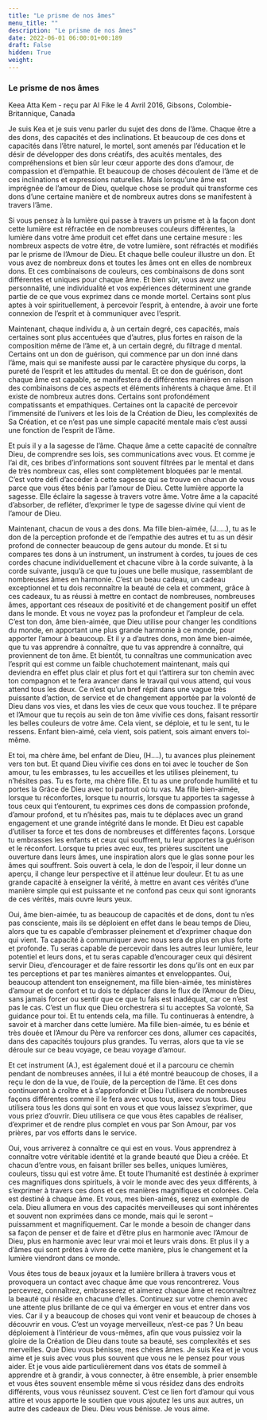```yaml
---
title: "Le prisme de nos âmes"
menu_title: ""
description: "Le prisme de nos âmes"
date: 2022-06-01 06:00:01+00:189
draft: False
hidden: True
weight:
---
```

### Le prisme de nos âmes

Keea Atta Kem - reçu par Al Fike le 4 Avril 2016, Gibsons, Colombie-Britannique, Canada

Je suis Kea et je suis venu parler du sujet des dons de l’âme. Chaque être a des dons, des capacités et des inclinations. Et beaucoup de ces dons et capacités dans l’être naturel, le mortel, sont amenés par l’éducation et le désir de développer des dons créatifs, des acuités mentales, des compréhensions et bien sûr leur cœur apporte des dons d’amour, de compassion et d’empathie. Et beaucoup de choses découlent de l’âme et de ces inclinations et expressions naturelles. Mais lorsqu’une âme est imprégnée de l’amour de Dieu, quelque chose se produit qui transforme ces dons d’une certaine manière et de nombreux autres dons se manifestent à travers l’âme.

Si vous pensez à la lumière qui passe à travers un prisme et à la façon dont cette lumière est réfractée en de nombreuses couleurs différentes, la lumière dans votre âme produit cet effet dans une certaine mesure : les nombreux aspects de votre être, de votre lumière, sont réfractés et modifiés par le prisme de l’Amour de Dieu. Et chaque belle couleur illustre un don. Et vous avez de nombreux dons et toutes les âmes ont en elles de nombreux dons. Et ces combinaisons de couleurs, ces combinaisons de dons sont différentes et uniques pour chaque âme. Et bien sûr, vous avez une personnalité, une individualité et vos expériences déterminent une grande partie de ce que vous exprimez dans ce monde mortel. Certains sont plus aptes à voir spirituellement, à percevoir l’esprit, à entendre, à avoir une forte connexion de l’esprit et à communiquer avec l’esprit.

Maintenant, chaque individu a, à un certain degré, ces capacités, mais certaines sont plus accentuées que d’autres, plus fortes en raison de la composition même de l’âme et, à un certain degré, du filtrage d mental. Certains ont un don de guérison, qui commence par un don inné dans l’âme, mais qui se manifeste aussi par le caractère physique du corps, la pureté de l’esprit et les attitudes du mental. Et ce don de guérison, dont chaque âme est capable, se manifestera de différentes manières en raison des combinaisons de ces aspects et éléments inhérents à chaque âme. Et il existe de nombreux autres dons. Certains sont profondément compatissants et empathiques. Certaines ont la capacité de percevoir l’immensité de l’univers et les lois de la Création de Dieu, les complexités de Sa Création, et ce n’est pas une simple capacité mentale mais c’est aussi une fonction de l’esprit de l’âme.

Et puis il y a la sagesse de l’âme. Chaque âme a cette capacité de connaître Dieu, de comprendre ses lois, ses communications avec vous. Et comme je l’ai dit, ces bribes d’informations sont souvent filtrées par le mental et dans de très nombreux cas, elles sont complètement bloquées par le mental. C’est votre défi d’accéder à cette sagesse qui se trouve en chacun de vous parce que vous êtes bénis par l’amour de Dieu. Cette lumière apporte la sagesse. Elle éclaire la sagesse à travers votre âme. Votre âme a la capacité d’absorber, de refléter, d’exprimer le type de sagesse divine qui vient de l’amour de Dieu.

Maintenant, chacun de vous a des dons. Ma fille bien-aimée, (J…..), tu as le don de la perception profonde et de l’empathie des autres et tu as un désir profond de connecter beaucoup de gens autour du monde. Et si tu compares tes dons à un instrument, un instrument à cordes, tu joues de ces cordes chacune individuellement et chacune vibre à la corde suivante, à la corde suivante, jusqu’à ce que tu joues une belle musique, rassemblant de nombreuses âmes en harmonie. C’est un beau cadeau, un cadeau exceptionnel et tu dois reconnaître la beauté de cela et comment, grâce à ces cadeaux, tu as réussi à mettre en contact de nombreuses, nombreuses âmes, apportant ces réseaux de positivité et de changement positif un effet dans le monde. Et vous ne voyez pas la profondeur et l’ampleur de cela. C’est ton don, âme bien-aimée, que Dieu utilise pour changer les conditions du monde, en apportant une plus grande harmonie à ce monde, pour apporter l’amour à beaucoup. Et il y a d’autres dons, mon âme bien-aimée, que tu vas apprendre à connaître, que tu vas apprendre à connaître, qui proviennent de ton âme. Et bientôt, tu connaîtras une communication avec l’esprit qui est comme un faible chuchotement maintenant, mais qui deviendra en effet plus clair et plus fort et qui t’attirera sur ton chemin avec ton compagnon et te fera avancer dans le travail qui vous attend, qui vous attend tous les deux. Ce n’est qu’un bref répit dans une vague très puissante d’action, de service et de changement apportée par la volonté de Dieu dans vos vies, et dans les vies de ceux que vous touchez. Il te prépare et l’Amour que tu reçois au sein de ton âme vivifie ces dons, faisant ressortir les belles couleurs de votre âme. Cela vient, se déploie, et tu le sent, tu le ressens. Enfant bien-aimé, cela vient, sois patient, sois aimant envers toi-même.

Et toi, ma chère âme, bel enfant de Dieu, (H….), tu avances plus pleinement vers ton but. Et quand Dieu vivifie ces dons en toi avec le toucher de Son amour, tu les embrasses, tu les accueilles et les utilises pleinement, tu n’hésites pas. Tu es forte, ma chère fille. Et tu as une profonde humilité et tu portes la Grâce de Dieu avec toi partout où tu vas. Ma fille bien-aimée, lorsque tu réconfortes, lorsque tu nourris, lorsque tu apportes ta sagesse à tous ceux qui t’entourent, tu exprimes ces dons de compassion profonde, d’amour profond, et tu n’hésites pas, mais tu te déplaces avec un grand engagement et une grande intégrité dans le monde. Et Dieu est capable d’utiliser ta force et tes dons de nombreuses et différentes façons. Lorsque tu embrasses les enfants et ceux qui souffrent, tu leur apportes la guérison et le réconfort. Lorsque tu pries avec eux, tes prières suscitent une ouverture dans leurs âmes, une inspiration alors que le glas sonne pour les âmes qui souffrent. Sois ouvert à cela, le don de l’espoir, il leur donne un aperçu, il change leur perspective et il atténue leur douleur. Et tu as une grande capacité à enseigner la vérité, à mettre en avant ces vérités d’une manière simple qui est puissante et ne confond pas ceux qui sont ignorants de ces vérités, mais ouvre leurs yeux.

Oui, âme bien-aimée, tu as beaucoup de capacités et de dons, dont tu n’es pas consciente, mais ils se déploient en effet dans le beau temps de Dieu, alors que tu es capable d’embrasser pleinement et d’exprimer chaque don qui vient. Ta capacité à communiquer avec nous sera de plus en plus forte et profonde. Tu seras capable de percevoir dans les autres leur lumière, leur potentiel et leurs dons, et tu seras capable d’encourager ceux qui désirent servir Dieu, d’encourager et de faire ressortir les dons qu’ils ont en eux par tes perceptions et par tes manières aimantes et enveloppantes. Oui, beaucoup attendent ton enseignement, ma fille bien-aimée, tes ministères d’amour et de confort et tu dois te déplacer dans le flux de l’Amour de Dieu, sans jamais forcer ou sentir que ce que tu fais est inadéquat, car ce n’est pas le cas. C’est un flux que Dieu orchestrera si tu acceptes Sa volonté, Sa guidance pour toi. Et tu entends cela, ma fille. Tu continueras à entendre, à savoir et à marcher dans cette lumière. Ma fille bien-aimée, tu es bénie et très douée et l’Amour du Père va renforcer ces dons, allumer ces capacités, dans des capacités toujours plus grandes. Tu verras, alors que ta vie se déroule sur ce beau voyage, ce beau voyage d’amour.

Et cet instrument (A.), est également doué et il a parcouru ce chemin pendant de nombreuses années, il lui a été montré beaucoup de choses, il a reçu le don de la vue, de l’ouïe, de la perception de l’âme. Et ces dons continueront à croître et à s’approfondir et Dieu l’utilisera de nombreuses façons différentes comme il le fera avec vous tous, avec vous tous. Dieu utilisera tous les dons qui sont en vous et que vous laissez s’exprimer, que vous priez d’ouvrir. Dieu utilisera ce que vous êtes capables de réaliser, d’exprimer et de rendre plus complet en vous par Son Amour, par vos prières, par vos efforts dans le service.

Oui, vous arriverez à connaître ce qui est en vous. Vous apprendrez à connaître votre véritable identité et la grande beauté que Dieu a créée. Et chacun d’entre vous, en faisant briller ses belles, uniques lumières, couleurs, tissu qui est votre âme. Et toute l’humanité est destinée à exprimer ces magnifiques dons spirituels, à voir le monde avec des yeux différents, à s’exprimer à travers ces dons et ces manières magnifiques et colorées. Cela est destiné à chaque âme. Et vous, mes bien-aimés, serez un exemple de cela. Dieu allumera en vous des capacités merveilleuses qui sont inhérentes et souvent non exprimées dans ce monde, mais qui le seront – puissamment et magnifiquement. Car le monde a besoin de changer dans sa façon de penser et de faire et d’être plus en harmonie avec l’Amour de Dieu, plus en harmonie avec leur vrai moi et leurs vrais dons. Et plus il y a d’âmes qui sont prêtes à vivre de cette manière, plus le changement et la lumière viendront dans ce monde.

Vous êtes tous de beaux joyaux et la lumière brillera à travers vous et provoquera un contact avec chaque âme que vous rencontrerez. Vous percevrez, connaîtrez, embrasserez et aimerez chaque âme et reconnaîtrez la beauté qui réside en chacune d’elles. Continuez sur votre chemin avec une attente plus brillante de ce qui va émerger en vous et entrer dans vos vies. Car il y a beaucoup de choses qui vont venir et beaucoup de choses à découvrir en vous. C’est un voyage merveilleux, n’est-ce pas ? Un beau déploiement à l’intérieur de vous-mêmes, afin que vous puissiez voir la gloire de la Création de Dieu dans toute sa beauté, ses complexités et ses merveilles. Que Dieu vous bénisse, mes chères âmes. Je suis Kea et je vous aime et je suis avec vous plus souvent que vous ne le pensez pour vous aider. Et je vous aide particulièrement dans vos états de sommeil à apprendre et à grandir, à vous connecter, à être ensemble, à prier ensemble et vous êtes souvent ensemble même si vous résidez dans des endroits différents, vous vous réunissez souvent. C’est ce lien fort d’amour qui vous attire et vous apporte le soutien que vous ajoutez les uns aux autres, un autre des cadeaux de Dieu. Dieu vous bénisse. Je vous aime.



